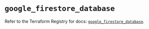 # `google_firestore_database`

Refer to the Terraform Registry for docs: [`google_firestore_database`](https://registry.terraform.io/providers/hashicorp/google/4.85.0/docs/resources/firestore_database).

